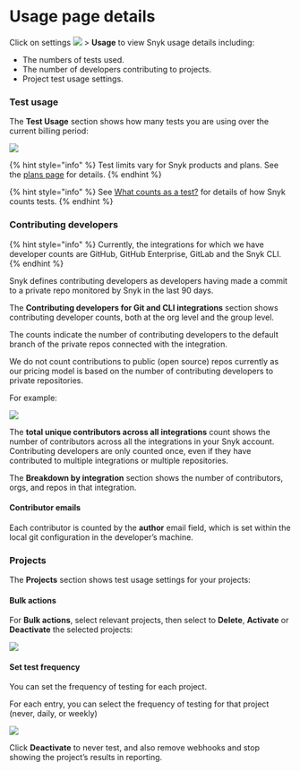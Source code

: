 # Usage page details

Click on settings ![](../../../.gitbook/assets/cog\_icon.png) > **Usage** to view Snyk usage details including:

* The numbers of tests used.
* The number of developers contributing to projects.
* Project test usage settings.

### Test usage

The **Test Usage** section shows how many tests you are using over the current billing period:

![](../../../.gitbook/assets/test-usage.png)

{% hint style="info" %}
Test limits vary for Snyk products and plans. See the [plans page](https://snyk.io/plans/) for details.
{% endhint %}

{% hint style="info" %}
See [What counts as a test?](https://support.snyk.io/hc/en-us/articles/360000925418-What-counts-as-a-test-) for details of how Snyk counts tests.
{% endhint %}

### Contributing developers

{% hint style="info" %}
Currently, the integrations for which we have developer counts are GitHub, GitHub Enterprise, GitLab and the Snyk CLI.
{% endhint %}

Snyk defines contributing developers as developers having made a commit to a private repo monitored by Snyk in the last 90 days.

The **Contributing developers for Git and CLI integrations** section shows contributing developer counts, both at the org level and the group level.

The counts indicate the number of contributing developers to the default branch of the private repos connected with the integration.

We do not count contributions to public (open source) repos currently as our pricing model is based on the number of contributing developers to private repositories.

For example:

![](../../../.gitbook/assets/image\_\_10\_.png)

The **total unique contributors across all integrations** count shows the number of contributors across all the integrations in your Snyk account. Contributing developers are only counted once, even if they have contributed to multiple integrations or multiple repositories.

The **Breakdown by integration** section shows the number of contributors, orgs, and repos in that integration.

#### Contributor emails

Each contributor is counted by the **author** email field, which is set within the local git configuration in the developer’s machine.

### Projects

The **Projects** section shows test usage settings for your projects:

#### Bulk actions

For **Bulk actions**, select relevant projects, then select to **Delete**, **Activate** or **Deactivate** the selected projects:

![](../../../.gitbook/assets/usage-projects-bulk-actions.png)

#### Set test frequency

You can set the frequency of testing for each project.

For each entry, you can select the frequency of testing for that project (never, daily, or weekly)

![](../../../.gitbook/assets/usage-projects-single.png)

Click **Deactivate** to never test, and also remove webhooks and stop showing the project’s results in reporting.
